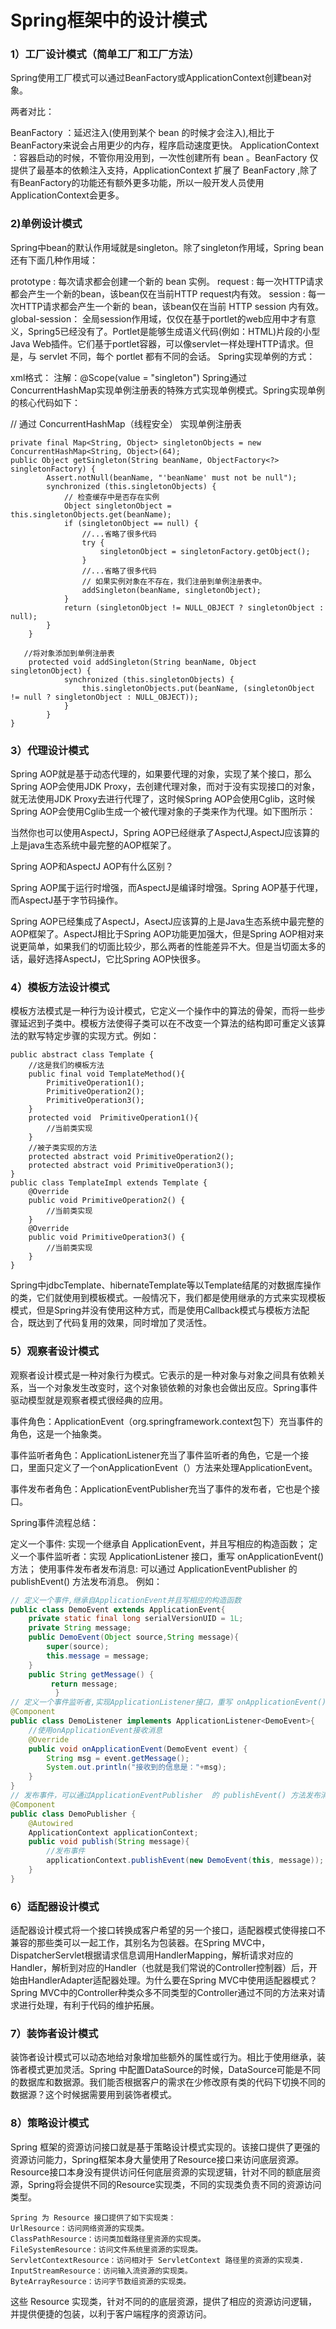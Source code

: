 # Spring框架中的设计模式

### 1）工厂设计模式（简单工厂和工厂方法）

Spring使用工厂模式可以通过BeanFactory或ApplicationContext创建bean对象。

两者对比：

BeanFactory ：延迟注入(使用到某个 bean 的时候才会注入),相比于BeanFactory来说会占用更少的内存，程序启动速度更快。 ApplicationContext ：容器启动的时候，不管你用没用到，一次性创建所有 bean 。BeanFactory 仅提供了最基本的依赖注入支持，ApplicationContext 扩展了 BeanFactory ,除了有BeanFactory的功能还有额外更多功能，所以一般开发人员使用ApplicationContext会更多。

### 2)单例设计模式

Spring中bean的默认作用域就是singleton。除了singleton作用域，Spring bean还有下面几种作用域：

prototype : 每次请求都会创建一个新的 bean 实例。 request : 每一次HTTP请求都会产生一个新的bean，该bean仅在当前HTTP request内有效。 session : 每一次HTTP请求都会产生一个新的 bean，该bean仅在当前 HTTP session 内有效。 global-session： 全局session作用域，仅仅在基于portlet的web应用中才有意义，Spring5已经没有了。Portlet是能够生成语义代码(例如：HTML)片段的小型Java Web插件。它们基于portlet容器，可以像servlet一样处理HTTP请求。但是，与 servlet 不同，每个 portlet 都有不同的会话。 Spring实现单例的方式：

xml格式： 注解：@Scope(value = "singleton") Spring通过ConcurrentHashMap实现单例注册表的特殊方式实现单例模式。Spring实现单例的核心代码如下：

// 通过 ConcurrentHashMap（线程安全） 实现单例注册表

```
private final Map<String, Object> singletonObjects = new ConcurrentHashMap<String, Object>(64);  
public Object getSingleton(String beanName, ObjectFactory<?> singletonFactory) {  
        Assert.notNull(beanName, "'beanName' must not be null");  
        synchronized (this.singletonObjects) {  
            // 检查缓存中是否存在实例    
            Object singletonObject = this.singletonObjects.get(beanName);  
            if (singletonObject == null) {  
                //...省略了很多代码  
                try {  
                    singletonObject = singletonFactory.getObject();  
                }  
                //...省略了很多代码  
                // 如果实例对象在不存在，我们注册到单例注册表中。  
                addSingleton(beanName, singletonObject);  
            }  
            return (singletonObject != NULL_OBJECT ? singletonObject : null);  
        }  
    }  
```

```
   //将对象添加到单例注册表  
    protected void addSingleton(String beanName, Object singletonObject) {  
            synchronized (this.singletonObjects) {  
                this.singletonObjects.put(beanName, (singletonObject != null ? singletonObject : NULL_OBJECT));  
            }  
        }  
} 
```

### 3）代理设计模式

Spring AOP就是基于动态代理的，如果要代理的对象，实现了某个接口，那么Spring AOP会使用JDK Proxy，去创建代理对象，而对于没有实现接口的对象，就无法使用JDK Proxy去进行代理了，这时候Spring AOP会使用Cglib，这时候Spring AOP会使用Cglib生成一个被代理对象的子类来作为代理。如下图所示：

当然你也可以使用AspectJ，Spring AOP已经继承了AspectJ,AspectJ应该算的上是java生态系统中最完整的AOP框架了。

Spring AOP和AspectJ AOP有什么区别？

Spring AOP属于运行时增强，而AspectJ是编译时增强。Spring AOP基于代理，而AspectJ基于字节码操作。

Spring AOP已经集成了AspectJ，AsectJ应该算的上是Java生态系统中最完整的AOP框架了。AspectJ相比于Spring AOP功能更加强大，但是Spring AOP相对来说更简单，如果我们的切面比较少，那么两者的性能差异不大。但是当切面太多的话，最好选择AspectJ，它比Spring AOP快很多。

### 4）模板方法设计模式

模板方法模式是一种行为设计模式，它定义一个操作中的算法的骨架，而将一些步骤延迟到子类中。模板方法使得子类可以在不改变一个算法的结构即可重定义该算法的默写特定步骤的实现方式。例如：

```
public abstract class Template {  
    //这是我们的模板方法  
    public final void TemplateMethod(){  
        PrimitiveOperation1();    
        PrimitiveOperation2();  
        PrimitiveOperation3();  
    }  
    protected void  PrimitiveOperation1(){  
        //当前类实现  
    }  
    //被子类实现的方法  
    protected abstract void PrimitiveOperation2();  
    protected abstract void PrimitiveOperation3();  
}  
public class TemplateImpl extends Template {  
    @Override  
    public void PrimitiveOperation2() {  
        //当前类实现  
    }  
    @Override  
    public void PrimitiveOperation3() {  
        //当前类实现  
    }  
} 
```

Spring中jdbcTemplate、hibernateTemplate等以Template结尾的对数据库操作的类，它们就使用到模板模式。一般情况下，我们都是使用继承的方式来实现模板模式，但是Spring并没有使用这种方式，而是使用Callback模式与模板方法配合，既达到了代码复用的效果，同时增加了灵活性。

### 5）观察者设计模式

观察者设计模式是一种对象行为模式。它表示的是一种对象与对象之间具有依赖关系，当一个对象发生改变时，这个对象锁依赖的对象也会做出反应。Spring事件驱动模型就是观察者模式很经典的应用。

事件角色：ApplicationEvent（org.springframework.context包下）充当事件的角色，这是一个抽象类。

事件监听者角色：ApplicationListener充当了事件监听者的角色，它是一个接口，里面只定义了一个onApplicationEvent（）方法来处理ApplicationEvent。

事件发布者角色：ApplicationEventPublisher充当了事件的发布者，它也是个接口。

Spring事件流程总结：

定义一个事件: 实现一个继承自 ApplicationEvent，并且写相应的构造函数； 定义一个事件监听者：实现 ApplicationListener 接口，重写 onApplicationEvent() 方法； 使用事件发布者发布消息: 可以通过 ApplicationEventPublisher 的 publishEvent() 方法发布消息。 例如：

```java
// 定义一个事件,继承自ApplicationEvent并且写相应的构造函数  
public class DemoEvent extends ApplicationEvent{  
    private static final long serialVersionUID = 1L;  
    private String message;  
    public DemoEvent(Object source,String message){  
        super(source);  
        this.message = message;  
    }  
    public String getMessage() {  
         return message;  
          }  
// 定义一个事件监听者,实现ApplicationListener接口，重写 onApplicationEvent() 方法；  
@Component  
public class DemoListener implements ApplicationListener<DemoEvent>{  
    //使用onApplicationEvent接收消息  
    @Override  
    public void onApplicationEvent(DemoEvent event) {  
        String msg = event.getMessage();  
        System.out.println("接收到的信息是："+msg);  
    }  
}  
// 发布事件，可以通过ApplicationEventPublisher  的 publishEvent() 方法发布消息。  
@Component  
public class DemoPublisher {  
    @Autowired  
    ApplicationContext applicationContext;  
    public void publish(String message){  
        //发布事件  
        applicationContext.publishEvent(new DemoEvent(this, message));  
    }  
} 
```

### 6）适配器设计模式

适配器设计模式将一个接口转换成客户希望的另一个接口，适配器模式使得接口不兼容的那些类可以一起工作，其别名为包装器。在Spring MVC中，DispatcherServlet根据请求信息调用HandlerMapping，解析请求对应的Handler，解析到对应的Handler（也就是我们常说的Controller控制器）后，开始由HandlerAdapter适配器处理。为什么要在Spring MVC中使用适配器模式？Spring MVC中的Controller种类众多不同类型的Controller通过不同的方法来对请求进行处理，有利于代码的维护拓展。

### 7）装饰者设计模式

装饰者设计模式可以动态地给对象增加些额外的属性或行为。相比于使用继承，装饰者模式更加灵活。Spring 中配置DataSource的时候，DataSource可能是不同的数据库和数据源。我们能否根据客户的需求在少修改原有类的代码下切换不同的数据源？这个时候据需要用到装饰者模式。

### 8）策略设计模式

Spring 框架的资源访问接口就是基于策略设计模式实现的。该接口提供了更强的资源访问能力，Spring框架本身大量使用了Resource接口来访问底层资源。Resource接口本身没有提供访问任何底层资源的实现逻辑，针对不同的额底层资源，Spring将会提供不同的Resource实现类，不同的实现类负责不同的资源访问类型。

```
Spring 为 Resource 接口提供了如下实现类： 
UrlResource：访问网络资源的实现类。
ClassPathResource：访问类加载路径里资源的实现类。
FileSystemResource：访问文件系统里资源的实现类。
ServletContextResource：访问相对于 ServletContext 路径里的资源的实现类.
InputStreamResource：访问输入流资源的实现类。
ByteArrayResource：访问字节数组资源的实现类。 
```

这些 Resource 实现类，针对不同的的底层资源，提供了相应的资源访问逻辑，并提供便捷的包装，以利于客户端程序的资源访问。
